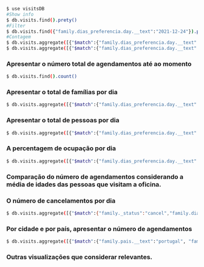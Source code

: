 ```bash
$ use visitsDB
#Show info
$ db.visits.find().prety()
#Filter
$ db.visits.find({"family.dias_preferencia.day.__text":"2021-12-24"}).pretty()
#Contagem
$ db.visits.aggregate([{"$match":{"family.dias_preferencia.day.__text":"2021-12-24"}},{"$count":"2021-12-24"}]).pretty()
$ db.visits.aggregate([{"$match":{"family.dias_preferencia.day.__text":"2021-12-24"}},{"$project":{"family.dias_preferencia.day":1}},{"$count":"2021-12-24"}]).pretty()
```


### Apresentar o número total de agendamentos até ao momento
```bash
$ db.visits.find().count()
```
### Apresentar o total de famílias por dia
```bash
$ db.visits.aggregate([{"$match":{"family.dias_preferencia.day.__text":"2021-12-24"}},{"$count":"2021-12-24"}]).pretty() 
```
### Apresentar o total de pessoas por dia
```bash
$ db.visits.aggregate([{"$match":{"family.dias_preferencia.day.__text":"2021-12-24"}},{ "$group":{"_id":"$family.dias_preferencia.day.__text", "total_pessoas":{"$sum":"$family.number_members"}}}]) 
```
### A percentagem de ocupação por dia
```bash
$ db.visits.aggregate([{"$match":{"family.dias_preferencia.day.__text":"2021-12-24"}},{ "$group":{"_id":"$family.dias_preferencia.day.__text", "total_pessoas":{"$sum":"$family.number_members"}}},{"$project":{"_id":0,"total_pessoas": 1, "percentagem_ocup":{"$divide":[{"$multiply":["$total_pessoas",100]},50]}}}]) 
```
### Comparação do número de agendamentos considerando a média de idades das pessoas que visitam a oficina.

### O número de cancelamentos por dia
```bash
$ db.visits.aggregate([{"$match":{"family._status":"cancel","family.dias_preferencia.day.__text":"2021-12-24"}},{"$count":"cancelados"}])
```
### Por cidade e por país, apresentar o número de agendamentos
```bash
$ db.visits.aggregate([{"$match":{"family.pais.__text":"portugal", "family.cidade.__text":"porto"}},{"$count":"family"}]).pretty() 
```
### Outras visualizações que considerar relevantes.